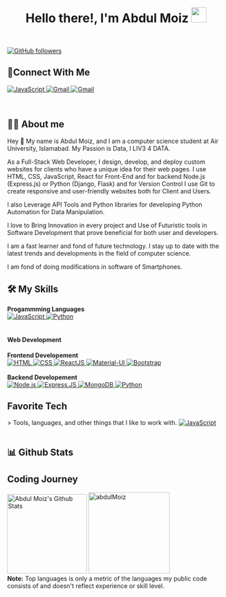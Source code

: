 

<h1 align="center">Hello there!, I'm Abdul Moiz <img src="https://media.giphy.com/media/hvRJCLFzcasrR4ia7z/giphy.gif"
        width="35"></h1>
<br>
<p>
  <a href="https://github.com/aJkal-abdulmoiz?tab=followers">
    <img alt="GitHub followers" src="https://img.shields.io/github/followers/aJkal-abdulmoiz?color=red&logo=github">
  </a>
 </p>
</p>      

## 🤝Connect With Me
        
<p>
    <a href="https://www.linkedin.com/in/abdul-moiz-303228264/" target="_blank">
        <img alt="JavaScript"
            src="https://img.shields.io/badge/LinkedIn-0077B5?style=for-the-badge&logo=linkedin&logoColor=#ffffff">
    </a>
    <a href="https://mail.google.com/mail/?view=cm&fs=1&to=abdulmoiziphone4@gmail.com" target="_blank">
        <img alt="Gmail" src="https://img.shields.io/badge/Gmail-D14836?style=for-the-badge&logo=gmail&logoColor=#ffffff">
    </a>
    <a href="https://github.com/aJkal-abdulmoiz" target="_blank">
        <img alt="Gmail"
            src="https://img.shields.io/badge/GitHub-100000?style=for-the-badge&logo=github&logoColor=#ffffff">
    </a>
</p>
</p>
<br>

## 🚀👨‍ About me

Hey 👋 My name is Abdul Moiz, and I am a computer science student at Air University, Islamabad. My Passion is Data, I LIV3 4 DATA.

As a Full-Stack Web Developer, I design, develop, and deploy custom websites for clients who have a unique idea for their web pages. I use HTML, CSS, JavaScript, React for Front-End and for backend Node.js (Express.js) or Python (Django, Flask) and for Version Control I use Git to create responsive and user-friendly websites both for Client and Users.

I also Leverage API Tools and Python libraries for developing Python Automation for Data Manipulation. 

I love to Bring Innovation in every project and Use of Futuristic tools in Software Development that prove beneficial for both user and developers.


I am a fast learner and fond of future technology. I stay up to date with the latest trends and developments in the field of computer science.

I am fond of doing modifications in software of Smartphones.

## 🛠️ My Skills

<p>
    <summary><b>Progammming Languages</b></summary>
    <a href="https://developer.mozilla.org/en-US/docs/Web/JavaScript" target="_blank">
        <img alt="JavaScript"
            src="https://img.shields.io/badge/javascript-%23323330.svg?style=for-the-badge&logo=javascript&logoColor=%23F7DF1E">
    </a>
    <a href="https://www.python.org" target="_blank">
        <img alt="Python"
            src="https://img.shields.io/badge/python-3670A0?style=for-the-badge&logo=python&logoColor=ffdd54">
    </a>
    <br />
    <br />
        <h4>Web Development</h4>
    <summary><b>Frontend Developement</b></summary>
    <a href="https://www.w3.org/html/" target="_blank">
        <img alt="HTML"
            src="https://img.shields.io/badge/html5-%23E34F26.svg?style=for-the-badge&logo=html5&logoColor=white">
    </a>
    <a href="https://www.w3schools.com/css/" target="_blank">
        <img alt="CSS"
            src="https://img.shields.io/badge/css3-%231572B6.svg?style=for-the-badge&logo=css3&logoColor=white">
    </a>
    <a href="https://www.w3schools.com/react/" target="_blank">
        <img alt="ReactJS"
            src="https://img.shields.io/badge/react-%2320232a.svg?style=for-the-badge&logo=react&logoColor=%2361DAFB">
    </a>
    <a href="https://mui.com/" target="_blank">
        <img alt="Material-UI"
            src="https://img.shields.io/badge/MUI-%230081CB.svg?style=for-the-badge&logo=mui&logoColor=white">
    </a>
    <a href="https://getbootstrap.com/" target="_blank">
        <img alt="Bootstrap"
            src="https://img.shields.io/badge/bootstrap-%23563D7C.svg?style=for-the-badge&logo=bootstrap&logoColor=white">
    </a>
    <br />
    <br />
    <summary><b>Backend Developement</b></summary>
    <a href="https://nodejs.org/en/" target="_blank">
        <img alt="Node.js"
            src="https://img.shields.io/badge/Node.js-43853D?style=for-the-badge&logo=node.js&logoColor=white">
    </a>
    <a href="https://nodejs.org/en/" target="_blank">
        <img alt="Express.JS" src="https://img.shields.io/badge/Express.js-404D59?style=for-the-badge">
    </a>
    <a href="https://nodejs.org/en/" target="_blank">
        <img alt="MongoDB"
            src="https://img.shields.io/badge/MongoDB-4EA94B?style=for-the-badge&logo=mongodb&logoColor=white">
    </a>
        <a href="https://www.python.org" target="_blank">
        <img alt="Python"
            src="https://img.shields.io/badge/python-3670A0?style=for-the-badge&logo=python&logoColor=ffdd54">
    </a>
</p>


<h2 align="left" id="abdulmoiz-tech">Favorite Tech</h2>
> Tools, languages, and other things that I like to work with.
<table>
  <tr>
       <a href="https://developer.mozilla.org/en-US/docs/Web/JavaScript" target="_blank">
        <img alt="JavaScript"
            src="https://img.shields.io/badge/javascript-%23323330.svg?style=for-the-badge&logo=javascript&logoColor=%23F7DF1E">
    </a>
  </tr>
</table>


## 📊 Github Stats
<p>
        <h2 align="left">Coding Journey</h2>
    <a href="https://github.com/anuraghazra/github-readme-stats"><img alt="Abdul Moiz's Github Stats"
            src="https://github-readme-stats.vercel.app/api?username=aJkal-abdulmoiz&show_icons=true&count_private=true&theme=algolia"
            height="184px" /></a>
    <img src="https://github-readme-stats.vercel.app/api/top-langs?username=aJkal-abdulmoiz&langs_count=10&show_icons=true&locale=en&layout=compact&theme=algolia"
        alt="abdulMoiz" height="188px" />
    <br />
    <b>Note:</b> Top languages is only a metric of the languages my public code consists of and doesn't reflect
    experience or skill level.
</p>


<!-- links -->

[issues page]: https://github.com/aJkal/aJkal-abdulmoiz/issues "aJkal-abdulmoiz/issues"
[linkedin]: https://www.linkedin.com/in/abdulmoiz8333 "Abdul Moiz LinkedIn"


